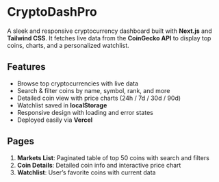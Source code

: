 # CryptoDashPro

A sleek and responsive cryptocurrency dashboard built with **Next.js** and **Tailwind CSS**. It fetches live data from the **CoinGecko API** to display top coins, charts, and a personalized watchlist.

## Features
- Browse top cryptocurrencies with live data
- Search & filter coins by name, symbol, rank, and more
- Detailed coin view with price charts (24h / 7d / 30d / 90d)
- Watchlist saved in **localStorage**
- Responsive design with loading and error states
- Deployed easily via **Vercel**

## Pages
1. **Markets List**: Paginated table of top 50 coins with search and filters
2. **Coin Details**: Detailed coin info and interactive price chart
3. **Watchlist**: User’s favorite coins with current data

